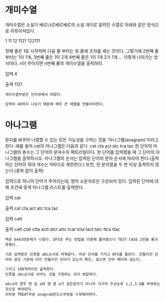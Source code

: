 # 개미수열

개미수열은 소설가 베르나르베르베르의 소설 개미로 알려진 수열로 아래와 같은 방식으로 이루어져있다.

1
11
12
1121
122111

첫째 줄은 1로 시작하며 다음 줄 부터는 윗 줄에 숫자를 세는 것이다.
그렇기에 2번째 줄부터는 1이 1개, 3번째 줄은 1이 2개 4번째 줄은 1이 1개 2가 1개.... 
이렇게 나아가는 방식이다. n이 주어지면 n번째 줄의 개미수열을 출력하라.


입력
4

출력
1121

```
개미수열부분은 인터넷에서 따왔다.

입력이 40까지 나오기 때문에 매우 큰 배열을 만들어야한다.
```

# 아나그램

 문자를 바꾸어 나열할 수 있는 모든 가능성을 구하는 것을 '아나그램(anagram)'이라고 한다. 예를 들어 cat의 아나그램은 다음과 같다. 
cat cta act atc tca tac
한 단어의 아나그램의 총수는 그 단어의 문자수의 팩토리얼이다. 한 단어를 입력했을 때 그 단어의 아나그램을 출력하시오.
아나그램의 순서는 입력된 단어의 문자 순서에 따라야 한다.(출력하는 단어의 최대 개수는 100으로 제한한다.) 
또한, 한 문자열을 두 번 이상 출력하지 않는다.(중복 없이 출력)

입력으로 하나의 단어가 주어지는데, 영어 소문자로만 구성되어 있다.
입력된 단어에 대해 조건에 맞게 아나그램 리스트를 출력한다.

입력
cat

출력
cat cta act atc tca tac

입력
catt

출력
catt ctat ctta actt atct attc tcat tcta tact tatc ttca ttac

```
백준 6443번문제가 나왔다. DFS로 푸는 방법을 이용해 풀어봤으나 TEST CASE 2번을 통과 못했다.

기존 입력받은 인풋을 abc순서로 바꿔준다. 바꾼 단어를 가지고 DFS를 돌린다. 만들어진 단어와 같은 기존에 이미 만들어진 단어가 있는지 확인, 없으면 단어 벡터에 넣는다. 

그리고 100개까지만 출력한다.
인풋을 abc순서로 바꾸는 것을 구현하는 것이 복잡하다.

abca의 경우 맨 앞 a와 맨 끝 a가 같은문자가 아니라 각각의 우선순위 1,2,3,4를 부여하는것으로 봐야한다.
이부분 TREAT부분 anagram만드는부분을 수정해야한다.
```
